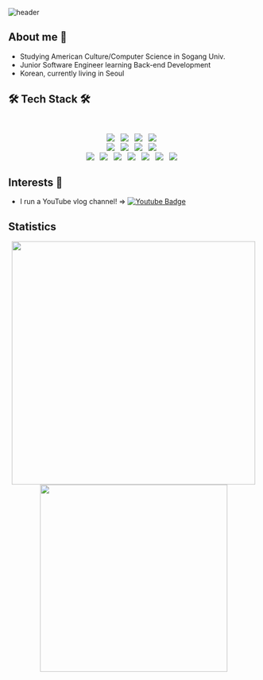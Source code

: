 ![header](https://capsule-render.vercel.app/api?type=waving&color=gradient&height=300&section=header&text=Imagination&fontSize=90&fontAlign=60)


## About me 🤗
* Studying American Culture/Computer Science in Sogang Univ.
* Junior Software Engineer learning Back-end Development
* Korean, currently living in Seoul

## 🛠 Tech Stack 🛠
</br>
<p align="center">
<img src="https://img.shields.io/badge/Python-3776AB?style=for-the-badge&logo=Python&logoColor=white"></a> &nbsp
<img src="https://img.shields.io/badge/Java-007396?style=for-the-badge&logo=java&logoColor=white"></a> &nbsp
<img src="https://img.shields.io/badge/kotlin-%230095D5.svg?style=for-the-badge&logo=kotlin&logoColor=white"></a> &nbsp
<img src="https://img.shields.io/badge/C++-00599C?style=for-the-badge&logo=C&logoColor=white"></a> &nbsp

<br>
<img src="https://img.shields.io/badge/Django-092E20?style=for-the-badge&logo=Django&logoColor=white"/></a> &nbsp
<img src="https://img.shields.io/badge/SpringBoot-6DB33F?style=for-the-badge&logo=SpringBoot&logoColor=white"/></a> &nbsp
<img src="https://img.shields.io/badge/MySQL-4479A1?style=for-the-badge&logo=MySQL&logoColor=white"/></a> &nbsp
<img src="https://img.shields.io/badge/PostgreSQL-4169E1?style=for-the-badge&logo=PostgreSQL&logoColor=white"/></a> &nbsp
<br>
<img src="https://img.shields.io/badge/AWS-232F3E?style=for-the-badge&logo=AmazonAWS&logoColor=white"/></a> &nbsp
<img src="https://img.shields.io/badge/NGINX-009639?style=for-the-badge&logo=NGINX&logoColor=white"/></a> &nbsp
<img src="https://img.shields.io/badge/GitHub Actions-2088FF?style=for-the-badge&logo=GitHubActions&logoColor=white"/></a> &nbsp
<img src="https://img.shields.io/badge/Postman-FF6C37?style=for-the-badge&logo=Postman&logoColor=white"/></a> &nbsp
<img src="https://img.shields.io/badge/Swagger-85EA2D?style=for-the-badge&logo=Swagger&logoColor=white"/></a> &nbsp
<img src="https://img.shields.io/badge/Sentry-362D59?style=for-the-badge&logo=Sentry&logoColor=white"/></a> &nbsp
<img src="https://img.shields.io/badge/JWT-000000?style=for-the-badge&logo=JSONWebTokens&logoColor=white"/></a> &nbsp
</p>




## Interests 💖
* I run a YouTube vlog channel! => [![Youtube Badge](https://img.shields.io/badge/Youtube-ff0000?style=flat-square&logo=youtube&link=https://www.youtube.com/channel/UC9mnfNKgLvOO89HUWrrZSSQ)](https://www.youtube.com/channel/UC9mnfNKgLvOO89HUWrrZSSQ)

## Statistics
<p align="center">
  <img src='https://github-readme-stats.vercel.app/api?username=ImagineHJ&hide=stars' width="490px"/>
  <img src='http://mazassumnida.wtf/api/v2/generate_badge?boj=hj0816hj' width="377px"/>
</p>
